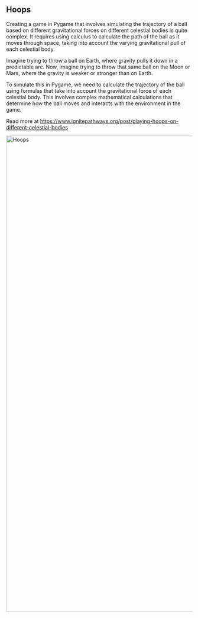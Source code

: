 ## Hoops
 
Creating a game in Pygame that involves simulating the trajectory of a ball based on different gravitational forces on different celestial bodies is quite complex. It requires using calculus to calculate the path of the ball as it moves through space, taking into account the varying gravitational pull of each celestial body.

Imagine trying to throw a ball on Earth, where gravity pulls it down in a predictable arc. Now, imagine trying to throw that same ball on the Moon or Mars, where the gravity is weaker or stronger than on Earth.

To simulate this in Pygame, we need to calculate the trajectory of the ball using formulas that take into account the gravitational force of each celestial body. This involves complex mathematical calculations that determine how the ball moves and interacts with the environment in the game.

Read more at https://www.ignitepathways.org/post/playing-hoops-on-different-celestial-bodies

<img width="1289" alt="Hoops" src="https://static.wixstatic.com/media/9c8449_676a164135f445389c74f40b90c7ee9e~mv2.jpg/v1/fill/w_800,h_478,al_c,q_85,enc_auto/9c8449_676a164135f445389c74f40b90c7ee9e~mv2.jpg">

